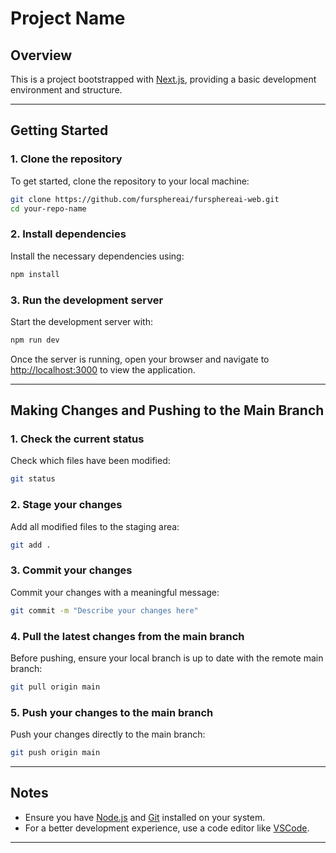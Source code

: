 
# Project Name

## Overview
This is a project bootstrapped with [Next.js](https://nextjs.org/), providing a basic development environment and structure.

---

## Getting Started

### 1. Clone the repository
To get started, clone the repository to your local machine:
```bash
git clone https://github.com/fursphereai/fursphereai-web.git
cd your-repo-name
```

### 2. Install dependencies
Install the necessary dependencies using:
```bash
npm install
```

### 3. Run the development server
Start the development server with:
```bash
npm run dev
```
Once the server is running, open your browser and navigate to [http://localhost:3000](http://localhost:3000) to view the application.

---

## Making Changes and Pushing to the Main Branch

### 1. Check the current status
Check which files have been modified:
```bash
git status
```

### 2. Stage your changes
Add all modified files to the staging area:
```bash
git add .
```

### 3. Commit your changes
Commit your changes with a meaningful message:
```bash
git commit -m "Describe your changes here"
```

### 4. Pull the latest changes from the main branch
Before pushing, ensure your local branch is up to date with the remote main branch:
```bash
git pull origin main
```

### 5. Push your changes to the main branch
Push your changes directly to the main branch:
```bash
git push origin main
```

---

## Notes
- Ensure you have [Node.js](https://nodejs.org/) and [Git](https://git-scm.com/) installed on your system.
- For a better development experience, use a code editor like [VSCode](https://code.visualstudio.com/).

---
